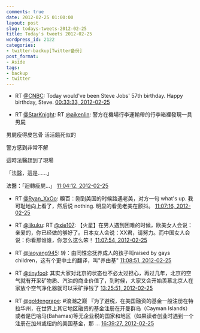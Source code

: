 ```yaml
---
comments: true
date: 2012-02-25 01:00:00
layout: post
slug: todays-tweets-2012-02-25
title: Today's tweets 2012-02-25
wordpress_id: 2122
categories:
- twitter-backup[Twitter备份]
post_format:
- Aside
tags:
- backup
- twitter
---
```





  * RT [@CNBC](http://twitter.com/CNBC): Today would've been Steve Jobs' 57th birthday. Happy birthday, Steve. [00:33:33, 2012-02-25](http://twitter.com/gfrog/statuses/173083149822205952)





  * RT [@StarKnight](http://twitter.com/StarKnight): RT [@aikenlin](http://twitter.com/aikenlin): 警方在機場行李運輸帶的行李箱裡發現一具男屍

男屍瘦得皮包骨 活活餓死似的

警方感到非常不解

這時法醫趕到了現場

「法醫，這是......」

法醫：「迴轉瘦屍...」 [11:04:12, 2012-02-25](http://twitter.com/gfrog/statuses/173241860834328576)





  * RT [@Ryan_XxOo](http://twitter.com/Ryan_XxOo): 糗百：刚到美国的时候路遇老美，对方一句 what's up. 我可耻地向上看了，然后说 nothing. 明显的看见老美在颤抖。 [11:07:16, 2012-02-25](http://twitter.com/gfrog/statuses/173242630904360960)





  * RT [@likuku](http://twitter.com/likuku): RT [@xie107](http://twitter.com/xie107): 【火星】在男人遇到困难的时候，欧美女人会说：亲爱的，你已经做的够好了。日本女人会说：XX君，请努力。而中国女人会说：你看那谁谁，你怎么这么笨！ [11:07:54, 2012-02-25](http://twitter.com/gfrog/statuses/173242789079949312)





  * RT [@laoyang945](http://twitter.com/laoyang945): 转：由同性恋抚养成人的孩子叫raised by gays children，这有个更中土的翻译，叫"养由基" [11:08:51, 2012-02-25](http://twitter.com/gfrog/statuses/173243027106697216)





  * RT [@tinyfool](http://twitter.com/tinyfool): 其实大家对北京的状态也不必太过担心，再过几年，北京的空气就有开采矿物质、汽油的商业价值了，到时候，大家又会开始羡慕北京人在家放个空气净化器就可以采矿挣钱了 [13:25:51, 2012-02-25](http://twitter.com/gfrog/statuses/173277505837481984)





  * RT [@goldengrape](http://twitter.com/goldengrape): #浪潮之巅 『为了避税，在美国融资的基金一般注册在特拉华州，在世界上其它地区融资的基金注册在开曼群岛（Cayman Islands）或者是巴哈马(Bahamas)等无企业税的国家和地区（如果读者创业时遇到一个注册在加州或纽约的美国基金，那 ... [16:39:27, 2012-02-25](http://twitter.com/gfrog/statuses/173326228504326144)




